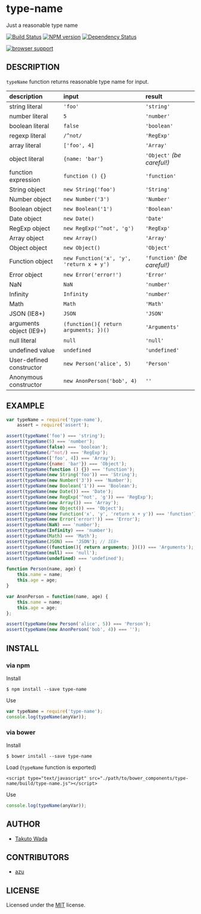 type-name
================================

Just a reasonable type name

[![Build Status](https://travis-ci.org/twada/type-name.svg?branch=master)](https://travis-ci.org/twada/type-name)
[![NPM version](https://badge.fury.io/js/type-name.svg)](http://badge.fury.io/js/type-name)
[![Dependency Status](https://gemnasium.com/twada/type-name.svg)](https://gemnasium.com/twada/type-name)

[![browser support](https://ci.testling.com/twada/type-name.png)](https://ci.testling.com/twada/type-name)


DESCRIPTION
---------------------------------------

`typeName` function returns reasonable type name for input.

| description    | input   | result      |
|:---------------|:--------|:------------|
| string literal | `'foo'` | `'string'` |
| number literal | `5` | `'number'` |
| boolean literal | `false` | `'boolean'` |
| regexp literal | `/^not/` | `'RegExp'` |
| array literal | `['foo', 4]` | `'Array'` |
| object literal | `{name: 'bar'}` | `'Object'` *(be careful!)* |
| function expression | `function () {}` | `'function'` |
| String object | `new String('foo')` | `'String'` |
| Number object | `new Number('3')` | `'Number'` |
| Boolean object |`new Boolean('1')` | `'Boolean'` |
| Date object | `new Date()` | `'Date'` |
| RegExp object | `new RegExp('^not', 'g')` | `'RegExp'` |
| Array object | `new Array()` | `'Array'` |
| Object object | `new Object()` | `'Object'` |
| Function object | `new Function('x', 'y', 'return x + y')` | `'function'` *(be careful!)* |
| Error object | `new Error('error!')` | `'Error'` |
| NaN | `NaN` | `'number'` |
| Infinity | `Infinity` | `'number'` |
| Math | `Math` | `'Math'` |
| JSON (IE8+) | `JSON` | `'JSON'` |
| arguments object (IE9+)  | `(function(){ return arguments; })()` | `'Arguments'` |
| null literal | `null` | `'null'` |
| undefined value | `undefined` | `'undefined'` |
| User-defined constructor | `new Person('alice', 5)` | `'Person'` |
| Anonymous constructor | `new AnonPerson('bob', 4)` | `''` |


EXAMPLE
---------------------------------------

```javascript
var typeName = require('type-name'),
    assert = require('assert');

assert(typeName('foo') === 'string');
assert(typeName(5) === 'number');
assert(typeName(false) === 'boolean');
assert(typeName(/^not/) === 'RegExp');
assert(typeName(['foo', 4]) === 'Array');
assert(typeName({name: 'bar'}) === 'Object');
assert(typeName(function () {}) === 'function');
assert(typeName(new String('foo')) === 'String');
assert(typeName(new Number('3')) === 'Number');
assert(typeName(new Boolean('1')) === 'Boolean');
assert(typeName(new Date()) === 'Date');
assert(typeName(new RegExp('^not', 'g')) === 'RegExp');
assert(typeName(new Array()) === 'Array');
assert(typeName(new Object()) === 'Object');
assert(typeName(new Function('x', 'y', 'return x + y')) === 'function');
assert(typeName(new Error('error!')) === 'Error');
assert(typeName(NaN) === 'number');
assert(typeName(Infinity) === 'number');
assert(typeName(Math) === 'Math');
assert(typeName(JSON) === 'JSON'); // IE8+
assert(typeName((function(){ return arguments; })()) === 'Arguments');  // IE9+
assert(typeName(null) === 'null');
assert(typeName(undefined) === 'undefined');

function Person(name, age) {
    this.name = name;
    this.age = age;
}

var AnonPerson = function(name, age) {
    this.name = name;
    this.age = age;
};

assert(typeName(new Person('alice', 5)) === 'Person');
assert(typeName(new AnonPerson('bob', 4)) === '');
```


INSTALL
---------------------------------------

### via npm

Install

    $ npm install --save type-name

Use

```javascript
var typeName = require('type-name');
console.log(typeName(anyVar));
```

### via bower

Install

    $ bower install --save type-name

Load (`typeName` function is exported)

    <script type="text/javascript" src="./path/to/bower_components/type-name/build/type-name.js"></script>

Use

```javascript
console.log(typeName(anyVar));
```


AUTHOR
---------------------------------------
* [Takuto Wada](http://github.com/twada)


CONTRIBUTORS
---------------------------------------
* [azu](https://github.com/azu)


LICENSE
---------------------------------------
Licensed under the [MIT](http://twada.mit-license.org/) license.
